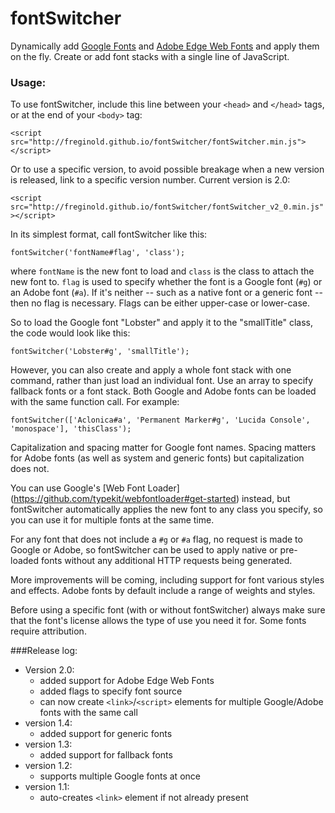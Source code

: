 # fontSwitcher
Dynamically add [Google Fonts](https://www.google.com/fonts) and [Adobe Edge Web Fonts](https://edgewebfonts.adobe.com/index) and apply them on the fly.  Create or add font stacks with a single line of JavaScript.

### Usage:
To use fontSwitcher, include this line between your `<head>` and `</head>` tags, or at the end of your `<body>` tag:

`<script src="http://freginold.github.io/fontSwitcher/fontSwitcher.min.js"></script>`

Or to use a specific version, to avoid possible breakage when a new version is released, link to a specific version number.  Current version is 2.0:

`<script src="http://freginold.github.io/fontSwitcher/fontSwitcher_v2_0.min.js"></script>`

In its simplest format, call fontSwitcher like this:

`fontSwitcher('fontName#flag', 'class');`

where `fontName` is the new font to load and `class` is the class to attach the new font to.  `flag` is used to specify whether the font is a Google font (`#g`) or an Adobe font (`#a`).  If it's neither -- such as a native font or a generic font -- then no flag is necessary.  Flags can be either upper-case or lower-case.

So to load the Google font "Lobster" and apply it to the "smallTitle" class, the code would look like this:

`fontSwitcher('Lobster#g', 'smallTitle');`

However, you can also create and apply a whole font stack with one command, rather than just load an individual font.  Use an array to specify fallback fonts or a font stack.  Both Google and Adobe fonts can be loaded with the same function call.  For example:

`fontSwitcher(['Aclonica#a', 'Permanent Marker#g', 'Lucida Console', 'monospace'], 'thisClass');`

Capitalization and spacing matter for Google font names.  Spacing matters for Adobe fonts (as well as system and generic fonts) but capitalization does not.

You can use Google's [Web Font Loader] (https://github.com/typekit/webfontloader#get-started) instead, but fontSwitcher automatically applies the new font to any class you specify, so you can use it for multiple fonts at the same time.

For any font that does not include a `#g` or `#a` flag, no request is made to Google or Adobe, so fontSwitcher can be used to apply native or pre-loaded fonts without any additional HTTP requests being generated.

More improvements will be coming, including support for font various styles and effects.  Adobe fonts by default include a range of weights and styles.

Before using a specific font (with or without fontSwitcher) always make sure that the font's license allows the type of use you need it for.  Some fonts require attribution.

###Release log:

* Version 2.0:
  - added support for Adobe Edge Web Fonts
  - added flags to specify font source
  - can now create `<link>`/`<script>` elements for multiple Google/Adobe fonts with the same call
* version 1.4:
  - added support for generic fonts
* version 1.3:
  - added support for fallback fonts
* version 1.2:
  - supports multiple Google fonts at once
* version 1.1:
   - auto-creates `<link>` element if not already present
